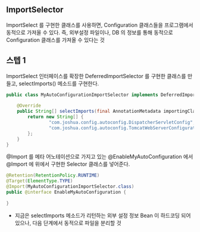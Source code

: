 
## ImportSelector

ImportSelect 를 구현한 클래스를 사용하면, Configuration 클래스들을 프로그램에서 동적으로 가져올 수 있다. 
즉, 외부설정 파일이나, DB 의 정보를 통해 동적으로 Configuration 클래스를 가져올 수 있다는 것


## 스텝 1 

ImportSelect 인터페이스를 확장한 DeferredImportSelector 를 구현한 클래스를 만들고, selectImports() 메소드를 구현한다.

```java
public class MyAutoConfigurationImportSelector implements DeferredImportSelector {  
  
    @Override  
    public String[] selectImports(final AnnotationMetadata importingClassMetadata) {  
        return new String[] {  
                "com.joshua.config.autoconfig.DispatcherServletConfig",  
                "com.joshua.config.autoconfig.TomcatWebServerConfiguration"  
        };  
    }  
}
```

@Import 를 메타 어노테이션으로 가지고 있는 @EnableMyAutoConfiguration 에서 @Import 에 위에서 구현한 Selector 클래스를 넣어준다.


```java
@Retention(RetentionPolicy.RUNTIME)  
@Target(ElementType.TYPE)  
@Import(MyAutoConfigurationImportSelector.class)  
public @interface EnableMyAutoConfiguration {  
  
}
```

- 지금은 selectImports 메소드가 리턴하는 외부 설정 정보 Bean 이 하드코딩 되어있으나, 다음 단계에서 동적으로 파일을 분리할 것

